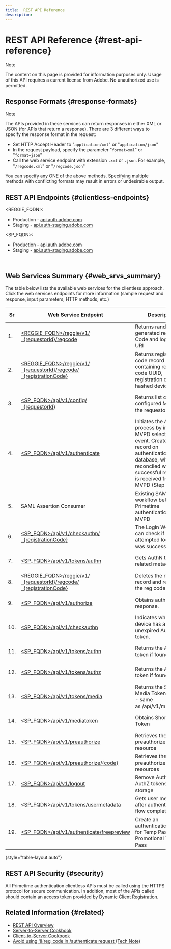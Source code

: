 ```yaml
---
title:  REST API Reference
description:
---
```


# REST API Reference {#rest-api-reference}

>[!NOTE]
>
>The content on this page is provided for information purposes only. Usage of this API requires a current license from Adobe. No unauthorized use is permitted.

## Response Formats {#response-formats}


>[!NOTE] 
>
> The APIs provided in these services can return responses in either XML or JSON (for APIs that return a response). There are 3 different ways to specify the response format in the request: 
>* Set HTTP Accept Header to "<code>application/xml</code>" or "<code>application/json</code>"
>* In the request payload, specify the parameter "<code>format=xml</code>" or "<code>format=json</code>"</li>
>* Call the web service endpoint with extension <code>.xml</code> or <code>.json</code>. For example, "<code>/regcode.xml</code>" or "<code>/regcode.json</code>"
>
>You can specify any ONE of the above methods. Specifying multiple methods with conflicting formats may result in errors or undesirable output.

## REST API Endpoints {#clientless-endpoints}

<REGGIE_FQDN>:

* Production - [api.auth.adobe.com](http://api.auth.adobe.com/)
* Staging - [api.auth-staging.adobe.com](http://api.auth-staging.adobe.com/)

<SP_FQDN>:

* Production - [api.auth.adobe.com](http://api.auth.adobe.com/)
* Staging - [api.auth-staging.adobe.com](http://api.auth-staging.adobe.com/)

</br>


## Web Services Summary {#web_srvs_summary}

The table below lists the available web services for the clientless approach. Click the web services endpoints for more information (sample request and response, input parameters, HTTP methods, etc.)

  
| Sr  | Web Service Endpoint | Description | [Diag.  </br>Ref](http://tve.helpdocsonline.com/api-reference-v2-test#illustration). | Hosted At | Called By |
| --- | --- | --- | --- | --- | --- |
| 1.  | [<REGGIE_FQDN>/reggie/v1/  </br>  {requestorId}/regcode](http://tve.helpdocsonline.com/registration-code-request) | Returns randomly generated registration Code and login Page URI | 2   | Adobe  </br>Reg Code Service | Smart Device |
| 2.  | [<REGGIE_FQDN>/reggie/v1/  </br>  {requestorId}/regcode/  </br>  {registrationCode}](http://tve.helpdocsonline.com/return-registration-record) | Returns registration code record containing registration code UUID, registration code, and hashed device ID | 8   | Adobe  </br>Reg Code Service | Primetime authentication |
| 3.  | [<SP_FQDN>/api/v1/config/  </br>  {requestorId}](http://tve.helpdocsonline.com/provide-mvpd-list) | Returns list of configured MVPDs for the requestor | 5   | Adobe  </br>Primetime  </br>authentication  </br>Service | Login  </br>Web  </br>App |
| 4.  | [<SP_FQDN>/api/v1/authenticate](http://tve.helpdocsonline.com/initiate-authentication) | Initiates the AuthN process by informing MVPD selection event. Creates a record on authentication database, which is reconciled when a successful response is received from MVPD (Step 13) | 7   | Adobe  </br>Primetime  </br>authentication  </br>Service | Login  </br>Web  </br>App |
| 5.  | SAML Assertion Consumer | Existing SAML workflow between Primetime authentication and MVPD | 13  | Primetime  </br>authentication  </br>Service | Primetime authentication |
| 6.  | [<SP_FQDN>/api/v1/checkauthn/  </br>  {registrationCode}](http://tve.helpdocsonline.com/check-authentication-flow-by-second-screen-web-app) | The Login Web App can check if the attempted login flow was successful |     | Primetime  </br>authentication   </br>Service | Login   </br>Web   </br>App |
| 7.  | [<SP_FQDN>/api/v1/tokens/authn](http://tve.helpdocsonline.com/rest-api-retrieve-authentication-token) | Gets AuthN token related metadata | 15  | Primetime  </br>authentication  </br>Service | Smart Device |
| 8.  | [<REGGIE_FQDN>/reggie/v1/  </br>  {requestorId}/regcode/  </br>  {registrationCode}](http://tve.helpdocsonline.com/delete-registration-record) | Deletes the reg code record and releases the reg code for reuse | 16  | Adobe  </br>Reg Code Service | Primetime authentication |
| 9.  | [<SP_FQDN>/api/v1/authorize](http://tve.helpdocsonline.com/initiate-authorization) | Obtains authorization response. | 17  | Primetime  </br>authentication  </br>Service | Smart Device |
| 10. | [<SP_FQDN>/api/v1/checkauthn](http://tve.helpdocsonline.com/check-authentication-token) | Indicates whether the device has an unexpired AuthN token. |     | Primetime  </br>authentication  </br>Service | Smart Device |
| 11. | [<SP_FQDN>/api/v1/tokens/authn](http://tve.helpdocsonline.com/rest-api-retrieve-authentication-token) | Returns the AuthN token if found. |     | Primetime  </br>authentication  </br>Service | Smart Device |
| 12. | [<SP_FQDN>/api/v1/tokens/authz](http://tve.helpdocsonline.com/retrieve-authorization-token) | Returns the AuthZ token if found. |     | Primetime  </br>authentication  </br>Service | Smart Device |
| 13. | [<SP_FQDN>/api/v1/tokens/media](http://tve.helpdocsonline.com/obtain-short-media-token) | Returns the Short Media Token if found - same as /api/v1/mediatoken |     | Primetime  </br>authentication  </br>Service | Smart Device |
| 14. | [<SP_FQDN>/api/v1/mediatoken](http://tve.helpdocsonline.com/obtain-short-media-token) | Obtains Short Media Token |     | Primetime  </br>authentication  </br>Service | Smart Device |
| 15. | [<SP_FQDN>/api/v1/preauthorize](http://tve.helpdocsonline.com/retrieve-list-of-preauthorized-resources) | Retrieves the list of preauthorized resource |     | Primetime  </br>authentication  </br>Service | Smart Device |
| 16. | [<SP_FQDN>/api/v1/preauthorize/{code}](http://tve.helpdocsonline.com/retrieve-list-of-preauthorized-resources-by-way-of-web-app) | Retrieves the list of preauthorized resources |     | Primetime  </br>authentication  </br>Service | Login Web App |
| 17. | [<SP_FQDN>/api/v1/logout](http://tve.helpdocsonline.com/logout) | Remove AuthN and AuthZ tokens from storage |     | Primetime  </br>authentication   </br>Service | Smart Device |
| 18. | [<SP_FQDN>/api/v1/tokens/usermetadata](http://tve.helpdocsonline.com/user-metadata-call) | Gets user metadata after authentication flow completes | N/A | N/A | Smart Device |
| 19. | [<SP_FQDN>/api/v1/authenticate/freepreview](http://tve.helpdocsonline.com/free-preview-for-temp-pass-and-promotional-temp-pass) | Create an authentication token for Temp Pass or Promotional Temp Pass | N/A | Primetime  </br>authentication  </br>Service | Smart Device |

{style="table-layout:auto"}

## REST API Security {#security}

All Primetime authentication clientless APIs must be called using the HTTPS protocol for secure communication. In addition, most of the APIs called should contain an access token provided by [Dynamic Client Registration](http://tve.helpdocsonline.com/dynamic-client-registration).


## Related Information {#related}

* [REST API Overview](http://tve.helpdocsonline.com/reset-api-overview)
* [Server-to-Server Cookbook](http://tve.helpdocsonline.com/server-to-server-cookbook)
* [Client-to-Server Cookbook](http://tve.helpdocsonline.com/client-to-server)
* [Avoid using '&'reg\_code in /authenticate request (Tech Note)](https://tve.zendesk.com/entries/23648011-Clientless-Avoid-using-reg-code-in-authenticate-request)
